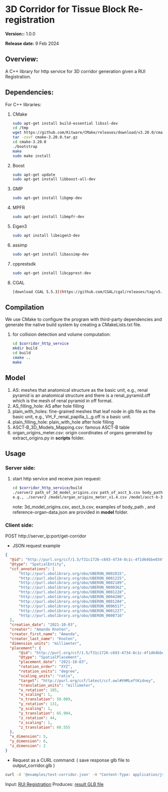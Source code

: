 # 3D Corridor for Tissue Block Re-registration

**Version::** 1.0.0

**Release date:** 9 Feb 2024

## Overview:
A C++ library for http service for 3D corridor generation given a RUI Registration.


## Dependencies:
For C++ libraries:
1. CMake
    ```bash
    sudo apt-get install build-essential libssl-dev
    cd /tmp
    wget https://github.com/Kitware/CMake/releases/download/v3.20.0/cmake-3.20.0.tar.gz
    tar -zxvf cmake-3.20.0.tar.gz
    cd cmake-3.20.0
    ./bootstrap
    make
    sudo make install
    ```
2. Boost
    ```bash
    sudo apt-get update
    sudo apt-get install libboost-all-dev
    ```
3. GMP
    ```bash
    sudo apt-get install libgmp-dev
    ```
4. MPFR
    ```bash
    sudo apt-get install libmpfr-dev
    ```
5. Eigen3
    ```bash
    sudo apt install libeigen3-dev
    ```
6. assimp
    ```bash
    sudo apt-get install libassimp-dev
    ```
7. cpprestsdk
    ```bash
    sudo apt-get install libcpprest-dev
    ```
8. CGAL
    ```bash
    [download CGAL 5.5.3](https://github.com/CGAL/cgal/releases/tag/v5.5.3)
    ```

## Compilation

We use CMake to configure the program with third-party dependencies and generate the native build system by creating a CMakeLists.txt file. 

1. for collision detection and volume computation:
    ```bash
    cd $corridor_http_service
    mkdir build
    cd build
    cmake ..
    make
    ```

## Model
1. AS: meshes that anatomical structure as the basic unit, e.g., renal pyramid is an anatomical structure and there is a renal_pyramid.off which is the mesh of renal pyramid in off format. 
2. AS_filling_hole: AS after hole filling
3. plain_with_holes: fine-grained meshes that leaf node in glb file as the basic unit, e.g., VH_F_renal_papilla_L_g.off is a basic unit. 
4. plain_filling_hole: plain_with_hole after hole filling
5. ASCT-B_3D_Models_Mapping.csv: famous ASCT-B table
6. organ_origins_meter.csv: origin coordinates of organs generated by extract_origins.py in **scripts** folder. 

## Usage
### Server side: 
1. start http service and receive json request:
    ```bash
    cd $corridor_http_service/build
    ./server2 path_of_3d_model_origins.csv path_of_asct_b.csv body_path path_of_reference_organ_data server_ip port 
    e.g., ./server2 /model/organ_origins_meter_v1.4.csv /model/asct-b-3d-models-crosswalk.csv /model/plain_manifold_filling_hole_v1.4/ /model/reference-organ-data.json 10.0.2.15 12345

    ``` 

    note: 3d_model_origins.csv, asct_b.csv, examples of body_path , and reference-organ-data.json are provided in **model** folder.


### Client side:

POST http://server_ip:port/get-corridor

- JSON request example
```json
{
  "@id": "http://purl.org/ccf/1.5/f31c1726-c693-4734-8c1c-4f1d64bbe034",
  "@type": "SpatialEntity",
  "ccf_annotations": [
      "http://purl.obolibrary.org/obo/UBERON_0002015",
      "http://purl.obolibrary.org/obo/UBERON_0001225",
      "http://purl.obolibrary.org/obo/UBERON_0002189",
      "http://purl.obolibrary.org/obo/UBERON_0000362",
      "http://purl.obolibrary.org/obo/UBERON_0001228",
      "http://purl.obolibrary.org/obo/UBERON_0004200",
      "http://purl.obolibrary.org/obo/UBERON_0001284",
      "http://purl.obolibrary.org/obo/UBERON_0006517",
      "http://purl.obolibrary.org/obo/UBERON_0001227",
      "http://purl.obolibrary.org/obo/UBERON_0008716"
  ],
  "creation_date": "2021-10-03",
  "creator": "Amanda Knoten",
  "creator_first_name": "Amanda",
  "creator_last_name": "Knoten",
  "dimension_units": "millimeter",
  "placement": {
      "@id": "http://purl.org/ccf/1.5/f31c1726-c693-4734-8c1c-4f1d64bbe034_placement",
      "@type": "SpatialPlacement",
      "placement_date": "2021-10-03",
      "rotation_order": "XYZ",
      "rotation_units": "degree",
      "scaling_units": "ratio",
      "target": "http://purl.org/ccf/latest/ccf.owl#VHMLeftKidney",
      "translation_units": "millimeter",
      "x_rotation": 105,
      "x_scaling": 1,
      "x_translation": 50.009,
      "y_rotation": 131,
      "y_scaling": 1,
      "y_translation": 65.904,
      "z_rotation": 44,
      "z_scaling": 1,
      "z_translation": 60.555
  },
  "x_dimension": 5,
  "y_dimension": 6,
  "z_dimension": 2
}
  ```
  - Request as a CURL command: ( save response glb file to output_corridor.glb )
  ```bash
  curl -d '@examples/test-corridor.json' -H "Content-Type: application/json" -X POST http://10.0.2.15:12345/get-corridor -o output_corridor.glb
  ```

  Input: [RUI Registration](examples/test-corridor.json)
  Produces: [result GLB file](examples/sample-corridor-result.glb)








